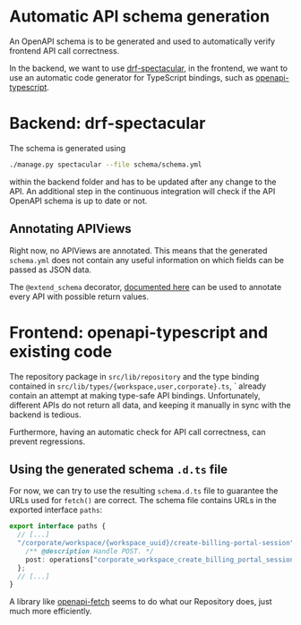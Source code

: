 <!--
SPDX-FileCopyrightText: 2024 JWP Consulting GK

SPDX-License-Identifier: AGPL-3.0-or-later
-->

# Automatic API schema generation

An OpenAPI schema is to be generated and used to automatically verify frontend
API call correctness.

In the backend, we want to use
[drf-spectacular](https://drf-spectacular.readthedocs.io/en/latest/index.html),
in the frontend, we want to use an automatic code generator for TypeScript
bindings, such as
[openapi-typescript](https://www.npmjs.com/package/openapi-typescript).

# Backend: drf-spectacular

The schema is generated using

```bash
./manage.py spectacular --file schema/schema.yml
```

within the backend folder and has to be updated after any change to the API.
An additional step in the continuous integration will check if the API OpenAPI
schema is up to date or not.

## Annotating APIViews

Right now, no APIViews are annotated. This means that the generated
`schema.yml` does not contain any useful information on which fields can be
passed as JSON data.

The `@extend_schema` decorator, [documented
here](https://drf-spectacular.readthedocs.io/en/latest/readme.html#customization-by-using-extend-schema)
can be used to annotate every API with possible return values.

# Frontend: openapi-typescript and existing code

The repository package in `src/lib/repository` and the type binding contained
in `src/lib/types/{workspace,user,corporate}.ts`, ` already contain an attempt
at making type-safe API bindings. Unfortunately, different APIs do not return
all data, and keeping it manually in sync with the backend is tedious.

Furthermore, having an automatic check for API call correctness, can prevent
regressions.

## Using the generated schema `.d.ts` file

For now, we can try to use the resulting `schema.d.ts` file to guarantee the URLs
used for `fetch()` are correct. The schema file contains URLs in the exported
interface `paths`:

```typescript
export interface paths {
  // [...]
  "/corporate/workspace/{workspace_uuid}/create-billing-portal-session": {
    /** @description Handle POST. */
    post: operations["corporate_workspace_create_billing_portal_session_create"];
  };
  // [...]
}
```

A library like [openapi-fetch](https://openapi-ts.pages.dev/openapi-fetch/)
seems to do what our Repository does, just much more efficiently.
